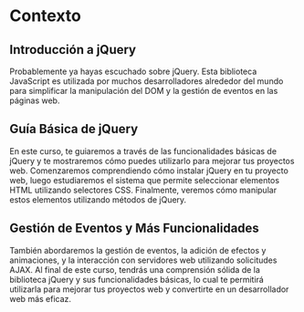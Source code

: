 # Contexto

## Introducción a jQuery

Probablemente ya hayas escuchado sobre jQuery. Esta biblioteca JavaScript es utilizada por muchos desarrolladores alrededor del mundo para simplificar la manipulación del DOM y la gestión de eventos en las páginas web.

## Guía Básica de jQuery

En este curso, te guiaremos a través de las funcionalidades básicas de jQuery y te mostraremos cómo puedes utilizarlo para mejorar tus proyectos web. Comenzaremos comprendiendo cómo instalar jQuery en tu proyecto web, luego estudiaremos el sistema que permite seleccionar elementos HTML utilizando selectores CSS. Finalmente, veremos cómo manipular estos elementos utilizando métodos de jQuery.

## Gestión de Eventos y Más Funcionalidades

También abordaremos la gestión de eventos, la adición de efectos y animaciones, y la interacción con servidores web utilizando solicitudes AJAX. Al final de este curso, tendrás una comprensión sólida de la biblioteca jQuery y sus funcionalidades básicas, lo cual te permitirá utilizarla para mejorar tus proyectos web y convertirte en un desarrollador web más eficaz.